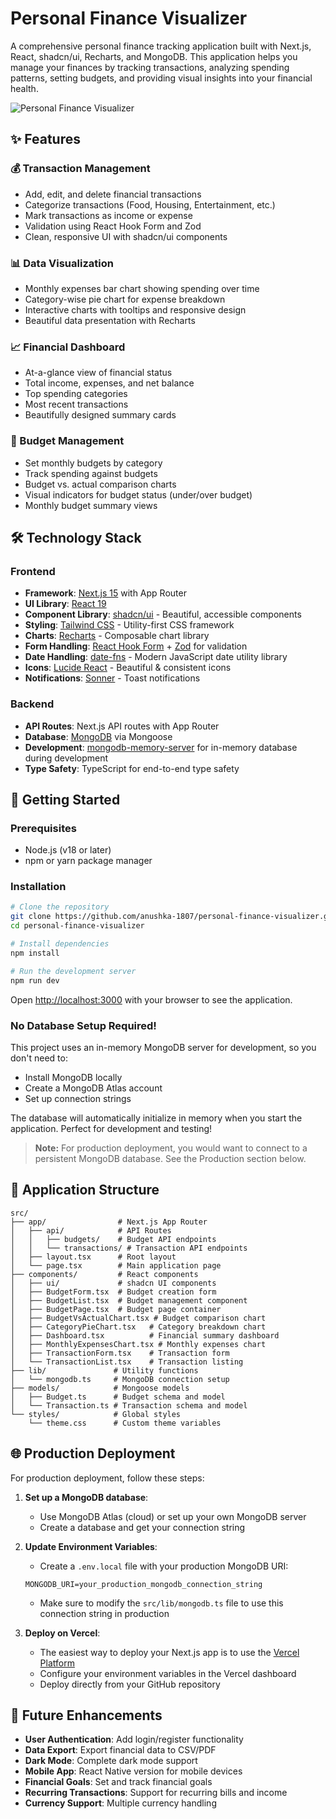 # Personal Finance Visualizer

A comprehensive personal finance tracking application built with Next.js, React, shadcn/ui, Recharts, and MongoDB. This application helps you manage your finances by tracking transactions, analyzing spending patterns, setting budgets, and providing visual insights into your financial health.

![Personal Finance Visualizer](https://via.placeholder.com/800x400?text=Personal+Finance+Visualizer)

## ✨ Features

### 💰 Transaction Management
- Add, edit, and delete financial transactions
- Categorize transactions (Food, Housing, Entertainment, etc.)
- Mark transactions as income or expense
- Validation using React Hook Form and Zod
- Clean, responsive UI with shadcn/ui components

### 📊 Data Visualization
- Monthly expenses bar chart showing spending over time
- Category-wise pie chart for expense breakdown
- Interactive charts with tooltips and responsive design
- Beautiful data presentation with Recharts

### 📈 Financial Dashboard
- At-a-glance view of financial status
- Total income, expenses, and net balance
- Top spending categories
- Most recent transactions
- Beautifully designed summary cards

### 💼 Budget Management
- Set monthly budgets by category
- Track spending against budgets
- Budget vs. actual comparison charts
- Visual indicators for budget status (under/over budget)
- Monthly budget summary views

## 🛠️ Technology Stack

### Frontend
- **Framework**: [Next.js 15](https://nextjs.org/) with App Router
- **UI Library**: [React 19](https://react.dev/)
- **Component Library**: [shadcn/ui](https://ui.shadcn.com/) - Beautiful, accessible components
- **Styling**: [Tailwind CSS](https://tailwindcss.com/) - Utility-first CSS framework
- **Charts**: [Recharts](https://recharts.org/) - Composable chart library
- **Form Handling**: [React Hook Form](https://react-hook-form.com/) + [Zod](https://zod.dev/) for validation
- **Date Handling**: [date-fns](https://date-fns.org/) - Modern JavaScript date utility library
- **Icons**: [Lucide React](https://lucide.dev/) - Beautiful & consistent icons
- **Notifications**: [Sonner](https://sonner.emilkowal.ski/) - Toast notifications

### Backend
- **API Routes**: Next.js API routes with App Router
- **Database**: [MongoDB](https://www.mongodb.com/) via Mongoose
- **Development**: [mongodb-memory-server](https://github.com/nodkz/mongodb-memory-server) for in-memory database during development
- **Type Safety**: TypeScript for end-to-end type safety

## 🚀 Getting Started

### Prerequisites
- Node.js (v18 or later)
- npm or yarn package manager

### Installation

```bash
# Clone the repository
git clone https://github.com/anushka-1807/personal-finance-visualizer.git
cd personal-finance-visualizer

# Install dependencies
npm install

# Run the development server
npm run dev
```

Open [http://localhost:3000](http://localhost:3000) with your browser to see the application.

### No Database Setup Required!

This project uses an in-memory MongoDB server for development, so you don't need to:  
- Install MongoDB locally
- Create a MongoDB Atlas account
- Set up connection strings

The database will automatically initialize in memory when you start the application. Perfect for development and testing!

> **Note:** For production deployment, you would want to connect to a persistent MongoDB database. See the Production section below.

## 🧩 Application Structure

```
src/
├── app/                # Next.js App Router
│   ├── api/            # API Routes
│   │   ├── budgets/    # Budget API endpoints
│   │   └── transactions/ # Transaction API endpoints
│   ├── layout.tsx      # Root layout
│   └── page.tsx        # Main application page
├── components/         # React components
│   ├── ui/             # shadcn UI components
│   ├── BudgetForm.tsx  # Budget creation form
│   ├── BudgetList.tsx  # Budget management component
│   ├── BudgetPage.tsx  # Budget page container
│   ├── BudgetVsActualChart.tsx # Budget comparison chart
│   ├── CategoryPieChart.tsx   # Category breakdown chart
│   ├── Dashboard.tsx          # Financial summary dashboard
│   ├── MonthlyExpensesChart.tsx # Monthly expenses chart
│   ├── TransactionForm.tsx    # Transaction form
│   └── TransactionList.tsx    # Transaction listing
├── lib/               # Utility functions
│   └── mongodb.ts     # MongoDB connection setup
├── models/            # Mongoose models
│   ├── Budget.ts      # Budget schema and model
│   └── Transaction.ts # Transaction schema and model
└── styles/            # Global styles
    └── theme.css      # Custom theme variables
```

## 🌐 Production Deployment

For production deployment, follow these steps:

1. **Set up a MongoDB database**:
   - Use MongoDB Atlas (cloud) or set up your own MongoDB server
   - Create a database and get your connection string

2. **Update Environment Variables**:
   - Create a `.env.local` file with your production MongoDB URI:
   ```
   MONGODB_URI=your_production_mongodb_connection_string
   ```
   - Make sure to modify the `src/lib/mongodb.ts` file to use this connection string in production

3. **Deploy on Vercel**:
   - The easiest way to deploy your Next.js app is to use the [Vercel Platform](https://vercel.com/new)
   - Configure your environment variables in the Vercel dashboard
   - Deploy directly from your GitHub repository

## 🧪 Future Enhancements

- **User Authentication**: Add login/register functionality
- **Data Export**: Export financial data to CSV/PDF
- **Dark Mode**: Complete dark mode support
- **Mobile App**: React Native version for mobile devices
- **Financial Goals**: Set and track financial goals
- **Recurring Transactions**: Support for recurring bills and income
- **Currency Support**: Multiple currency handling

